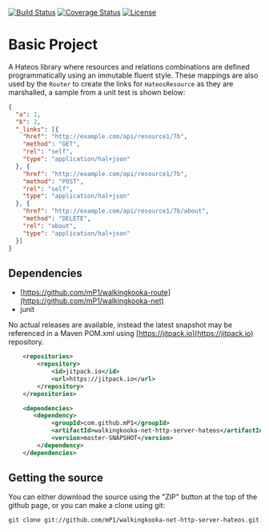 [![Build Status](https://travis-ci.com/mP1/walkingkooka-net-http-server-hateos.svg?branch=master)](https://travis-ci.com/mP1/walkingkooka-net-http-server-hateos.svg?branch=master)
[![Coverage Status](https://coveralls.io/repos/github/mP1/walkingkooka-net-http-server-hateos/badge.svg?branch=master)](https://coveralls.io/github/mP1/walkingkooka-net-http-server-hateos?branch=master)
[![License](https://img.shields.io/badge/License-Apache%202.0-blue.svg)](https://opensource.org/licenses/Apache-2.0)

# Basic Project

A Hateos library where resources and relations combinations are defined programmatically using an immutable fluent style.
These mappings are also used by the `Router` to create the links for `HateosResource` as they are marshalled, a sample
from a unit test is shown below:

```json
{
  "a": 1,
  "b": 2,
  "_links": [{
    "href": "http://example.com/api/resource1/7b",
    "method": "GET",
    "rel": "self",
    "type": "application/hal+json"
  }, {
    "href": "http://example.com/api/resource1/7b",
    "method": "POST",
    "rel": "self",
    "type": "application/hal+json"
  }, {
    "href": "http://example.com/api/resource1/7b/about",
    "method": "DELETE",
    "rel": "about",
    "type": "application/hal+json"
  }]
}
```

## Dependencies

- [https://github.com/mP1/walkingkooka-route](https://github.com/mP1/walkingkooka-net)
- junit

No actual releases are available, instead the latest snapshot may be referenced in a Maven POM.xml using
[https://jitpack.io](https://jitpack.io) repository.

```xml
    <repositories>
        <repository>
            <id>jitpack.io</id>
            <url>https://jitpack.io</url>
        </repository>
    </repositories>

    <dependencies>
       <dependency>
            <groupId>com.github.mP1</groupId>
            <artifactId>walkingkooka-net-http-server-hateos</artifactId>
            <version>master-SNAPSHOT</version>
        </dependency>
    </dependencies>
```



## Getting the source

You can either download the source using the "ZIP" button at the top
of the github page, or you can make a clone using git:

```
git clone git://github.com/mP1/walkingkooka-net-http-server-hateos.git
```

